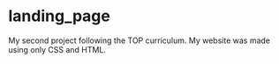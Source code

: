 # landing_page
My second project following the TOP curriculum. My website was made using only CSS and HTML. 